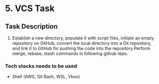 # 5. VCS Task

## Task Description

1. Establish a new directory, populate it with script files, initiate an empty repository on GitHub, convert the local directory into a Git repository, and link it to GitHub for pushing the code into the repository.Perform merge, rebase, stash commands in following github repo.

### Tech stacks needs to be used

- Shell (AWS, Git Bash, WSL, Vbox)
